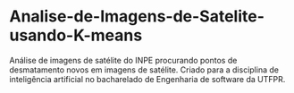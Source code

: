 # Analise-de-Imagens-de-Satelite-usando-K-means
Análise de imagens de satélite do INPE procurando pontos de desmatamento novos em imagens de satélite. Criado para a disciplina de inteligência artificial no bacharelado de Engenharia de software da UTFPR.
